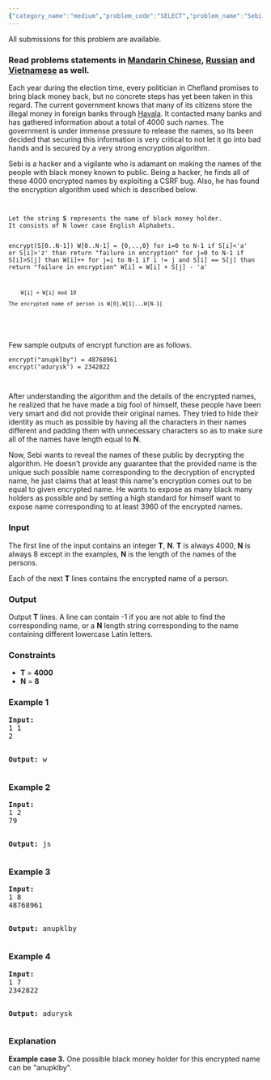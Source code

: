 ```yaml
---
{"category_name":"medium","problem_code":"SELECT","problem_name":"Sebi and the black money","languages_supported":{"0":"ADA","1":"ASM","2":"BASH","3":"BF","4":"C","5":"C99 strict","6":"CAML","7":"CLOJ","8":"CLPS","9":"CPP 4.3.2","10":"CPP 4.9.2","11":"CPP14","12":"CS2","13":"D","14":"ERL","15":"FORT","16":"FS","17":"GO","18":"HASK","19":"ICK","20":"ICON","21":"JAVA","22":"JS","23":"LISP clisp","24":"LISP sbcl","25":"LUA","26":"NEM","27":"NICE","28":"NODEJS","29":"PAS fpc","30":"PAS gpc","31":"PERL","32":"PERL6","33":"PHP","34":"PIKE","35":"PRLG","36":"PYPY","37":"PYTH","38":"PYTH 3.4","39":"RUBY","40":"SCALA","41":"SCM chicken","42":"SCM guile","43":"SCM qobi","44":"ST","45":"TCL","46":"TEXT","47":"WSPC"},"max_timelimit":2,"source_sizelimit":50000,"problem_author":"iscsi ","problem_tester":"kevinsogo","date_added":"3-11-2016","tags":{"0":"backtracking","1":"cook76","2":"iscsi","3":"medium"},"editorial_url":"http://discuss.codechef.com/problems/SELECT","time":{"view_start_date":1479666600,"submit_start_date":1479666600,"visible_start_date":1479666600,"end_date":1735669800},"layout":"problem"}
---
```

<span class="solution-visible-txt">All submissions for this problem are available.</span><h3> Read problems statements in <a target="_blank" href="http://www.codechef.com/download/translated/COOK76/mandarin/SELECT.pdf">Mandarin Chinese</a>, <a target="_blank" href="http://www.codechef.com/download/translated/COOK76/russian/SELECT.pdf">Russian</a> and <a target="_blank" href="http://www.codechef.com/download/translated/COOK76/vietnamese/SELECT.pdf">Vietnamese</a> as well.</h3>

<p>Each year during the election time, every politician in Chefland promises to bring black money back, but no concrete steps has yet been taken in this regard. The current government knows that many of its citizens store the illegal money in foreign banks through <a href="https://en.wikipedia.org/wiki/Hawala_scandal">Havala</a>. It contacted many banks and has gathered information about a total of 4000 such names. The government is under immense pressure to release the names, so its been decided that securing this information is very critical to not let it go into bad hands and is secured by a very strong encryption algorithm. 
</p>

<p>Sebi is a hacker and a vigilante who is adamant on making the names of the people with black money known to public. Being a hacker, he finds all of these 4000 encrypted names by exploiting a CSRF bug. Also, he has found the encryption algorithm used which is described below.</p>

<p>
<code>
<pre>
Let the string <b>S</b> represents the name of black money holder.
It consists of N lower case English Alphabets.

encrypt(S[0..N-1])
	W[0..N-1] = {0,..,0}
	for i=0 to N-1
		if S[i]<'a' or S[i]>'z' than 
			return "failure in encryption"
		for j=0 to N-1
			if S[i]>S[j] than
				W[i]++
		for j=i to N-1
			if i != j and S[i] == S[j] than 
				return "failure in encryption"
			W[i] = W[i] + S[j] - 'a'

		W[i] = W[i] mod 10

	The encrypted name of person is W[0],W[1]..,W[N-1]
</pre>
</code>
</p>

<p>
Few sample outputs of encrypt function are as follows.
<code>
<pre>
encrypt("anupklby") = 48768961
encrypt("adurysk") = 2342822
</pre>
</code>
</p>

<p>
After understanding the algorithm and the details of the encrypted names, he realized that he have made a big fool of himself, these people have been very smart and did not provide their original names. They tried to hide their identity as much as possible by having all the characters in their names different and padding them with unnecessary characters so as to make sure all of the names have length equal to <b>N</b>.</p>

<p>Now, Sebi wants to reveal the names of these public by decrypting the algorithm. He doesn't provide any guarantee that the provided name is the unique such possible name corresponding to the decryption of encrypted name, he just claims that at least this name's encryption comes out to be equal to given encrypted name. He wants to expose as many black many holders as possible and by setting a high standard for himself want to expose name corresponding to at least 3960 of the encrypted names.</p>

<h3>Input</h3>
<p>The first line of the input contains an integer <b>T</b>, <b>N</b>. <b>T</b> is always 4000, <b>N</b> is always 8 except in the examples, <b>N</b> is the length of the names of the persons.</p>
<p>Each of the next <b>T</b> lines contains the encrypted name of a person.</p>

<h3>Output</h3>
<p>Output <b>T</b> lines. A line can contain -1 if you are not able to find the corresponding name, or a <b>N</b> length string corresponding to the name containing different lowercase Latin letters.</p>

<h3>Constraints</h3>
<ul>
<li><b>T</b> = <b>4000</b></li>
<li><b>N</b> = <b>8</b></li>
</ul>

<h3>Example 1</h3>
<pre><b>Input:</b>
1 1
2

<b>Output:</b>
w
</pre>

<h3>Example 2</h3>
<pre><b>Input:</b>
1 2
79

<b>Output:</b>
js
</pre>



<h3>Example 3</h3>
<pre><b>Input:</b>
1 8
48768961

<b>Output:</b>
anupklby
</pre>

<h3>Example 4</h3>
<pre><b>Input:</b>
1 7
2342822

<b>Output:</b>
adurysk
</pre>

<h3>Explanation</h3>
<p><b>Example case 3.</b> One possible black money holder for this encrypted name can be "anupklby".</p>